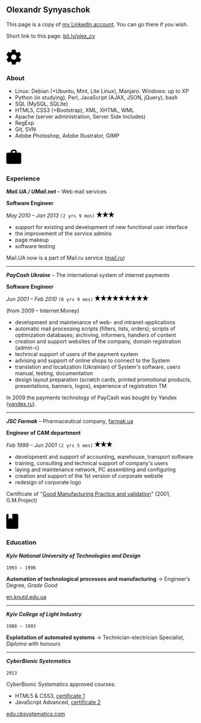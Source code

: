 ## Olexandr Synyaschok

This page is a copy of [my LinkedIn account](https://www.linkedin.com/in/olexsyn/). You can go there if you wish.

Short link to this page: [bit.ly/olex_cv](http://bit.ly/olex_cv)

```
```
![tech](/img/tech.svg)
### About

- Linux: Debian (+Ubuntu, Mint, Lite Linux), Manjaro. Windows: up to XP
- Python (in studying), Perl, JavaScript (AJAX, JSON, jQuery), bash
- SQL (MySQL, SQLite)
- HTML5, CSS3 (+Bootstrap), XML, XHTML, WML
- Apache (server administration, Server Side Includes)
- RegExp
- Git, SVN
- Adobe Photoshop, Adobe Illustrator, GIMP


```
```
![work](/img/work.svg)
### Experience

***Mail.UA / UMail.net*** – Web mail services

**Software Engineer**

_May 2010 – Jan 2013_ `(2 yrs 9 mos)` ![star](/img/star16.png)![star](/img/star16.png)![star](/img/star16.png)

- support for existing and development of new functional user interface
- the improvement of the service admins
- page makeup
- software testing

Mail.UA now is a part of Mail.ru service ([mail.ru](http://mail.ru))

---

***PayCash Ukraine*** – The international system of internet payments

**Software Engineer**

_Jun 2001 – Feb 2010_ `(8 yrs 9 mos)` ![star](/img/star16.png)![star](/img/star16.png)![star](/img/star16.png)![star](/img/star16.png)![star](/img/star16.png)![star](/img/star16.png)![star](/img/star16.png)![star](/img/star16.png)![star](/img/star16.png)

(from 2009 – Internet.Money)

- development and maintenance of web- and intranet-applications
- automatic mail processing scripts (filters, lists, orders); scripts of optimization databases; archiving, informers, handlers of content
- creation and support websites of the company, domain registration (admin-c)
- technical support of users of the payment system
- advising and support of online shops to connect to the System
- translation and localization (Ukrainian) of System's software, users manual, testing, documentation
- design layout preparation (scratch cards, printed promotional products, presentations, banners, logos), experience of registration TM

In 2009 the payments technology of PayCash was bought by Yandex ([yandex.ru](http://yandex.ru)).

---

***JSC Farmak*** – Pharmaceutical company, [farmak.ua](http://farmak.ua)

**Engineer of CAM department**

_Feb 1999 – Jun 2001_ `(2 yrs 5 mos)` ![star](/img/star16.png)![star](/img/star16.png)![star](/img/star16.png)

- development and support of accounting, warehouse, transport software
- training, consulting and technical support of company's users
- laying and maintenance network, PC assembling and configuring
- creation and support of the 1st version of corporate website
- redesign of corporate logo

Certificate of "[Good Manufacturing Practice and validation](/img/gmp_cert.jpg)" (2001, G.M.Project)


```
```
![edu](/img/edu.svg)
### Education

***Kyiv National University of Technologies and Design***

`1993 – 1998`

**Automation of technological processes and manufacturing** -> Engineer’s Degree, _Grade Good_

[en.knutd.edu.ua](https://en.knutd.edu.ua/)

---

***Kyiv College of Light Industry***

`1988 – 1993`

**Exploitation of automated systems** -> Technician-electrician Specialist, _Diploma with honours_

---

***CyberBionic Systematics***

`2013`

CyberBionic Systematics approved courses:

- HTML5 & CSS3, [certificate 1](/img/html_cert.jpg)
- JavaScript Advanced, [certificate 2](/img/js-a_cert.jpg)

[edu.cbsystematics.com](https://edu.cbsystematics.com/ua)


```
```
